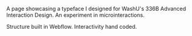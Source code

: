 A page showcasing a typeface I designed for WashU's 336B Advanced Interaction Design. An experiment in microinteractions.

Structure built in Webflow. Interactivity hand coded.
